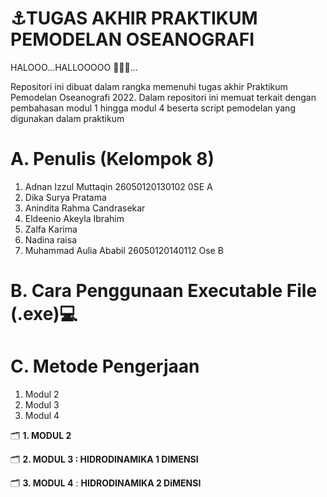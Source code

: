 # ⚓TUGAS AKHIR PRAKTIKUM PEMODELAN OSEANOGRAFI
HALOOO...HALLOOOOO 👋:wave::wave:...

Repositori ini dibuat dalam rangka memenuhi tugas akhir Praktikum Pemodelan Oseanografi 2022. Dalam repositori ini memuat terkait dengan pembahasan modul 1 hingga modul 4 beserta script pemodelan yang digunakan dalam praktikum


# A. Penulis (Kelompok 8)
1. Adnan Izzul Muttaqin    26050120130102 0SE A
2. Dika Surya Pratama
3. Anindita Rahma Candrasekar
4. Eldeenio Akeyla Ibrahim
5. Zalfa Karima
6. Nadina raisa
7. Muhammad Aulia Ababil 26050120140112 Ose B

# **B. Cara Penggunaan Executable File (.exe)💻**

# **C. Metode Pengerjaan**
1. Modul 2
2. Modul 3
3. Modul 4

:card_index_dividers: **1. MODUL 2**

:card_index_dividers: **2. MODUL 3 : HIDRODINAMIKA 1 DIMENSI**


:card_index_dividers: **3. MODUL 4** : **HIDRODINAMIKA 2 DiMENSI**

